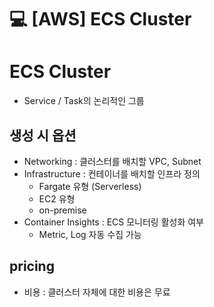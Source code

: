 💻 [AWS] ECS Cluster
=============================
# ECS Cluster
* Service / Task의 논리적인 그룹

## 생성 시 옵션
* Networking : 클러스터를 배치할 VPC, Subnet
* Infrastructure : 컨테이너를 배치할 인프라 정의
    * Fargate 유형 (Serverless)
    * EC2 유형
    * on-premise
* Container Insights : ECS 모니터링 활성화 여부
    * Metric, Log 자동 수집 가능

## pricing
* 비용 : 클러스터 자체에 대한 비용은 무료